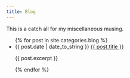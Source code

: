 ```yaml
---
title: Blog
---
```


This is a catch all for my miscellaneous musing.

<ul>
  {% for post in site.categories.blog %}
  <li>
    <time class="post-time" datetime="{{ post.date }}"
      >{{ post.date | date_to_string }}</time
    >
    <a href="{{ post.url }}">{{ post.title }}</a>
  </li>
  <p>{{ post.excerpt }}</p>
  {% endfor %}
</ul>
